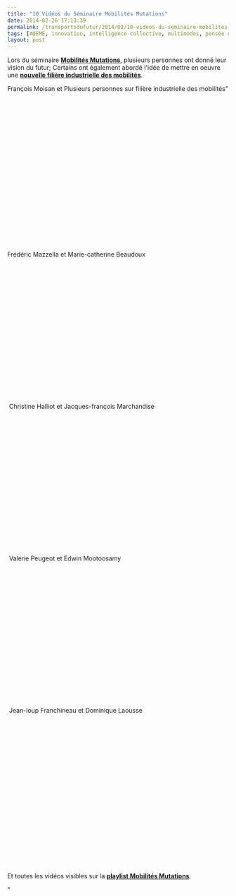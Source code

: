 ```yaml
---
title: "10 Vidéos du Séminaire Mobilités Mutations"
date: 2014-02-26 17:13:39
permalink: /transportsdufutur/2014/02/10-videos-du-seminaire-mobilites-mutations.html
tags: [ADEME, innovation, intelligence collective, multimodes, pensée complexe, plate-forme]
layout: post
---
```


<p>Lors du séminaire <a href="https://gabrielplassat.github.io/transportsdufutur/2014/02/mobilites-mutations-et-apres.html" target="_blank"><strong>Mobilités Mutations</strong></a>, plusieurs personnes ont donné leur vision du futur; Certains ont également abordé l'idée de mettre en oeuvre une <a href="https://gabrielplassat.github.io/transportsdufutur/2013/11/de-la-pfa-a-la-plate-forme-des-nouvelles-immobilites.html" target="_blank"><strong>nouvelle filière industrielle des mobilités</strong></a>. </p> <p>François Moisan et Plusieurs personnes sur filière industrielle des mobilités"</p> <p><iframe allowfullscreen="""" frameborder=""0"" height=""120"" src=""//www.youtube.com/embed/Iz1im9a--3A?list=PLvYrJ_MvVasZtY-F821dkawSkItMQSEcJ"" width=""220""></iframe><iframe allowfullscreen="""" frameborder=""0"" height=""120"" src=""//www.youtube.com/embed/CO5HXkLsZ2I?list=PLvYrJ_MvVasZtY-F821dkawSkItMQSEcJ"" width=""220""></iframe></p> <p> </p>  <!--more--> Frédéric Mazzella et Marie-catherine Beaudoux <p><iframe allowfullscreen="""" frameborder=""0"" height=""120"" src=""//www.youtube.com/embed/hIPrI6DAF7w?list=PLvYrJ_MvVasZtY-F821dkawSkItMQSEcJ"" width=""220""></iframe><iframe allowfullscreen="""" frameborder=""0"" height=""120"" src=""//www.youtube.com/embed/sXqeE28MKy4?list=PLvYrJ_MvVasZtY-F821dkawSkItMQSEcJ"" width=""220""></iframe></p> <p> Christine Halliot et Jacques-françois Marchandise</p> <p><iframe allowfullscreen="""" frameborder=""0"" height=""120"" src=""//www.youtube.com/embed/gcOfm4Ok9DY?list=PLvYrJ_MvVasZtY-F821dkawSkItMQSEcJ"" width=""220""></iframe><iframe allowfullscreen="""" frameborder=""0"" height=""120"" src=""//www.youtube.com/embed/-D2VPsXzGhw?list=PLvYrJ_MvVasZtY-F821dkawSkItMQSEcJ"" width=""220""></iframe></p> <p> Valérie Peugeot et Edwin Mootoosamy</p> <p><iframe allowfullscreen="""" frameborder=""0"" height=""120"" src=""//www.youtube.com/embed/uzn1vNEPLVw?list=PLvYrJ_MvVasZtY-F821dkawSkItMQSEcJ"" width=""220""></iframe><iframe allowfullscreen="""" frameborder=""0"" height=""120"" src=""//www.youtube.com/embed/XJGbTbSqFeg?list=PLvYrJ_MvVasZtY-F821dkawSkItMQSEcJ"" width=""220""></iframe></p> <p> Jean-loup Franchineau et Dominique Laousse</p> <p><iframe allowfullscreen="""" frameborder=""0"" height=""120"" src=""//www.youtube.com/embed/snC3SpTxjBk?list=PLvYrJ_MvVasZtY-F821dkawSkItMQSEcJ"" width=""220""></iframe><iframe allowfullscreen="""" frameborder=""0"" height=""120"" src=""//www.youtube.com/embed/_PR0lUnYOfE?list=PLvYrJ_MvVasZtY-F821dkawSkItMQSEcJ"" width=""220""></iframe></p> <p> </p> <p>Et toutes les vidéos visibles sur la <a href=""http://www.youtube.com/playlist?list=PLvYrJ_MvVasZtY-F821dkawSkItMQSEcJ"" target=""_blank""><strong>playlist Mobilités Mutations</strong></a>.</p>"
